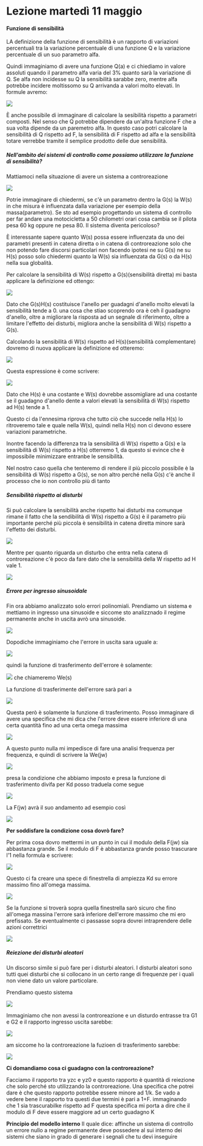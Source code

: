 # Lezione martedì 11 maggio

#### Funzione di sensibilità

LA definizione della funzione di sensibilità è un rapporto di variazioni percentuali tra la variazione percentuale di una funzione Q e la variazione percentuale di un suo parametro alfa.

Quindi immaginiamo di avere una funzione Q(a) e ci chiediamo in valore assoluti quando il parametro alfa varia del 3% quanto sarà la variazione di Q. Se alfa non incidesse su Q la sensibilità sarabbe zero, mentre alfa potrebbe incidere moltissomo su Q arrivanda a valori molto elevati. In formule avremo:

![](img1.png)

È anche possibile di immaginare di calcolare la sesibilità rispetto a parametri composti. Nel senso che Q potrebbe dipendere da un'altra funzione  F che a sua volta dipende da un paremetro alfa. In questo caso potri calcolare la sensibilità di Q rispetto ad F, la sensibilità di F rispetto ad alfa e la sensibilità totare verrebbe tramite il semplice prodotto delle due sensibilità.

##### Nell'ambito dei sistemi di controllo come possiamo utilizzare la funzione di sensibilità?

Mattiamoci nella situazione di avere un sistema a controreazione

![](img2.png)

Potrie immaginare di chiedermi, se c'è un parametro dentro la G(s) la W(s) in che misura è influenzata dalla variazione per esempio della massa(parametro). Se sto ad esempio progettando un sistema di controllo per far andare una motocicletta a 50 chilometri orari cosa cambia se il pilota pesa 60 kg oppure ne pesa 80. Il sistema diventa pericoloso?

È interessante sapere quanto W(s) possa essere influenzata da uno dei parametri presenti in catena diretta o in catena di controreazione solo che non potendo fare discorsi particolari non facendo ipotesi ne su G(s) ne su H(s) posso solo chiedermi quanto la W(s) sia influenzata da G(s) o da H(s) nella sua globalità.

 Per calcolare la sensibilità di W(s) rispetto a G(s)(sensibilità diretta) mi basta applicare la definizione ed ottengo:

 ![](img3.png)

 Dato che G(s)H(s) costituisce l'anello per guadagni d'anello molto elevati la sensibilità tende a 0. una cosa che stiao scoprendo ora è ceh il guadagno d'anello, oltre a migliorare la risposta ad un segnale di riferimento, oltre a limitare l'effetto dei disturbi, migliora anche la sensibilità di W(s) rispetto a G(s).

 Calcolando la sensibilità di W(s) rispetto ad H(s)(sensibilità complementare) dovremo di nuova applicare la definizione ed otteremo:

 ![](img4.png)

 Questa espressione è come scrivere:

 ![](img5.png)

 Dato che H(s) è una costante e W(s) dovrebbe assomigliare ad una costante se il guadagno d'anello dente a valori elevati la sensibilità di W(s) rispetto ad H(s) tende a 1.

 Questo ci da l'ennesima riprova che tutto ciò che succede nella H(s) lo ritroveremo tale e quale nella W(s), quindi nella H(s) non ci devono essere variazioni parametriche.

 Inontre facendo la differenza tra la sensibilità di W(s) rispetto a G(s) e la sensibilità di W(s) rispetto a H(s) otterremo 1, da questo si evince che è impossibile minimizzare entranbe le sensibilità.

 Nel nostro caso quella che tenteremo di rendere il più piccolo possibile è la sensibilità di W(s) rispetto a G(s), se non altro perché nella G(s) c'è anche il processo che io non controllo più di tanto

##### Sensibilità rispetto ai disturbi

Si può calcolare la sensibilità anche rispetto hai disturbi ma comunque rimane il fatto che la sendibilità di W(s) rispetto a G(s) è il parametro più importante perché più piccola è sensibilità in catena diretta minore sarà l'effetto dei disturbi.

![](img6.png)

Mentre per quanto riguarda un disturbo che entra nella catena di controreazione c'è poco da fare dato che la sensibilità della W rispetto ad H vale 1.

![](img7.png)

##### Errore per ingresso sinusoidale

Fin ora abbiamo analizzato solo errori polinomiali. Prendiamo un sistema e mettiamo in ingresso una sinusoide e siccome sto analizznado il regime permanente anche in uscita avrò una sinusoide. 

![](img8.png)

Dopodiche immaginiamo che l'errore in uscita sara uguale a:

![](img9.png)

quindi la funzione di trasferimento dell'errore è solamente:

![](img10.png) che chiameremo We(s)

La funzione di trasferimente dell'errore sarà pari a 

![](img11.png)

Questa però è solamente la funzione di trasferimento. Posso immaginare di avere una specifica che mi dica che l'errore deve essere inferiore di una certa quantità fino ad una certa omega massima

![](img12.png)

A questo punto nulla mi impedisce di fare una analisi frequenza per frequenza, e quindi di scrivere la We(jw)

![](img13.png)

presa la condizione che abbiamo imposto e presa la funzione di trasferimento divifa per Kd posso traduela come segue

![](img14.png)

La F(jw) avrà il suo andamento ad esempio così

![](img15.png)

__Per soddisfare la condizione cosa dovrò fare?__

Per prima cosa dovro mettermi in un punto in cui il modulo della F(jw) sia abbastanza grande. Se il modulo di F è abbastanza grande posso trascurare l'1 nella formula e scrivere:

![](img16.png)

Questo ci fa creare una spece di finestrella di ampiezza Kd su errore massimo fino all'omega massima.

![](img17.png)

Se la funzione si troverà sopra quella finestrella sarò sicuro che fino all'omega massina l'errore sarà inferiore dell'errore massimo che mi ero prefissato. Se eventualmente ci passasse sopra dovrei intraprendere delle azioni correttrici

![](img18.png)

##### Reiezione dei disturbi aleatori

Un discorso simile si può fare per i disturbi aleatori. I disturbi aleatori sono tutti quei disturbi che si collocano in un certo range di frequenze per i quali non viene dato un valore particolare.

Prendiamo questo sistema

![](img19.png)

Immaginiamo che non avessi la controreazione e un disturdo entrasse tra G1 e G2 e il rapporto ingresso uscita sarebbe:

![](img20.png)

am siccome ho la controreazione la fuzioen di trasferimento sarebbe:

![](img21.png)

__Ci domandiamo cosa ci guadagno con la controreazione?__

Facciamo il rapporto tra yzc e yz0 e questo rapporto è quantità di reiezione che solo perché sto utilizzando la controreazione. Una specifica che potrei dare è che questo rapporto potrebbe essere minore ad 1/k. Se vado a vedere bene il rapporto tra questi due termini è pari a 1+F. immaginando che 1 sia trascurabilke rispetto ad F questa specifica mi porta a dire che il modulo di F deve essere maggiore ad un certo guadagno K

__Principio del modello interno__
Il quale dice: affinche un sistema di controllo un errore nullo a regime permanente deve possedere al sui interno dei sistemi che siano in grado di generare i segnali che tu devi inseguire



